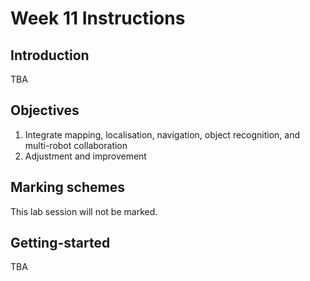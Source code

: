# Week 11 Instructions

## Introduction
TBA

## Objectives
1. Integrate mapping, localisation, navigation, object recognition, and multi-robot collaboration
2. Adjustment and improvement

## Marking schemes
This lab session will not be marked.

## Getting-started
TBA
